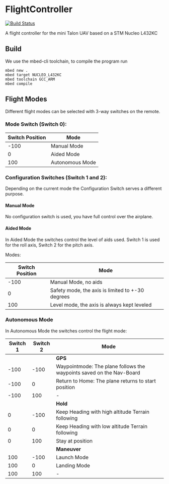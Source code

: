 # FlightController
[![Build Status](https://travis-ci.org/ToolboxBodensee/FlightController.svg?branch=master)](https://travis-ci.org/ToolboxBodensee/FlightController)

A flight controller for the mini Talon UAV based on a STM Nucleo L432KC

## Build
We use the mbed-cli toolchain, to compile the program run
    
    mbed new .
    mbed target NUCLEO_L432KC
    mbed toolchain GCC_ARM
    mbed compile

## Flight Modes
Different flight modes can be selected with 3-way switches on the
remote.

### Mode Switch (Switch 0):

| Switch Position 	| Mode            	|
|-----------------	|-----------------	|
| -100            	| Manual Mode     	|
| 0               	| Aided Mode      	|
| 100             	| Autonomous Mode 	|

### Configuration Switches (Switch 1 and 2):
Depending on the current mode the Configuration Switch serves a different purpose.

#### Manual Mode
No configuration switch is used, you have full control over the airplane.

#### Aided Mode
In Aided Mode the switches control the level of aids used. Switch 1 is used for the roll axis, Switch 2 for the pitch axis.

Modes:

| Switch Position | Mode                                             |
|-----------------|--------------------------------------------------|
| -100            | Manual Mode, no aids                             |
| 0               | Safety mode, the axis is limited to +-30 degrees |
| 100             | Level mode, the axis is always kept leveled      |

### Autonomous Mode
In Autonomous Mode the switches control the flight mode:

| Switch 1 | Switch 2 | Mode                                                                 |
|----------|----------|----------------------------------------------------------------------|
| | | **GPS** |
| -100     | -100     | Waypointmode: The plane follows the waypoints saved on the Nav-Board |
| -100     | 0        | Return to Home: The plane returns to start position                  |
| -100     | 100      | -                                                                    |
| | | **Hold** |
| 0        | -100     | Keep Heading with high altitude Terrain following                    |
| 0        | 0        | Keep Heading with low altitude Terrain following                     |
| 0        | 100      | Stay at position                                                     |
| | | **Maneuver** |
| 100      | -100     | Launch Mode                                                          |
| 100      | 0        | Landing Mode                                                         |
| 100      | 100      | -                                                                    |
